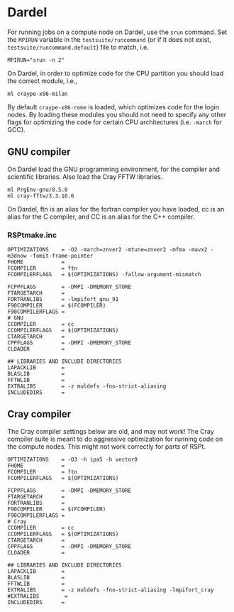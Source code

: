# Dardel
For running jobs on a compute node on Dardel, use the `srun` command. Set the `MPIRUN` variable
in the `testsuite/runcommand` (or if it does not exist, `testsuite/runcommand.default`) file to
match, i.e.

```
MPIRUN="srun -n 2"
```
On Dardel, in order to optimize code for the CPU partition you should load the correct module, i.e.,
```
ml craype-x86-milan
```
By default `craype-x86-rome` is loaded, which optimizes code for the login nodes.
By loading these modules you should not need to specify any other flags for optimizing
the code for certain CPU architectures (i.e. `-march` for GCC).

## GNU compiler
On Dardel load the GNU programming environment, for the compiler and scientific libraries.
Also load the Cray FFTW libraries.

```
ml PrgEnv-gnu/8.5.0
ml cray-fftw/3.3.10.6
```
On Dardel, ftn is an alias for the fortran compiler you have loaded, cc is an
alias for the C compiler, and CC is an alias for the C++ compiler.

### RSPtmake.inc
```
OPTIMIZATIONS    = -O2 -march=znver2 -mtune=znver2 -mfma -mavx2 -m3dnow -fomit-frame-pointer
FHOME            =
FCOMPILER        = ftn
FCOMPILERFLAGS   = $(OPTIMIZATIONS) -fallow-argument-mismatch

FCPPFLAGS        = -DMPI -DMEMORY_STORE
FTARGETARCH      =
FORTRANLIBS      = -lmpifort_gnu_91
F90COMPILER      = $(FCOMPILER)
F90COMPILERFLAGS =
# GNU
CCOMPILER        = cc
CCOMPILERFLAGS   = $(OPTIMIZATIONS)
CTARGETARCH      =
CPPFLAGS         = -DMPI -DMEMORY_STORE
CLOADER          =

## LIBRARIES AND INCLUDE DIRECTORIES
LAPACKLIB        =
BLASLIB          =
FFTWLIB          =
EXTRALIBS        = -z muldefs -fno-strict-aliasing
INCLUDEDIRS      =
```

## Cray compiler
The Cray compiler settings below are old, and may not work! The Cray compiler suite is meant to
do aggressive optimization for running code on the compute nodes. This might not work correctly
for parts of RSPt.

```
OPTIMIZATIONS    = -O3 -h ipa5 -h vector0
FHOME            =
FCOMPILER        = ftn
FCOMPILERFLAGS   = $(OPTIMIZATIONS)

FCPPFLAGS        = -DMPI -DMEMORY_STORE
FTARGETARCH      =
FORTRANLIBS      =
F90COMPILER      = $(FCOMPILER)
F90COMPILERFLAGS =
# Cray
CCOMPILER        = cc
CCOMPILERFLAGS   = $(OPTIMIZATIONS)
CTARGETARCH      =
CPPFLAGS         = -DMPI -DMEMORY_STORE
CLOADER          =

## LIBRARIES AND INCLUDE DIRECTORIES
LAPACKLIB        =
BLASLIB          =
FFTWLIB          =
EXTRALIBS        = -z muldefs -fno-strict-aliasing -lmpifort_cray
#EXTRALIBS        =
INCLUDEDIRS      =
```
